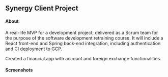 ## Synergy Client Project
#### About
A real-life MVP for a development project, delivered as a Scrum team for the purpose of the software development retraining course. It will include a React front-end and Spring back-end integration, including authentication and CI deployment to GCP.  

Created a financial app with account and foreign exchange functionalities.

#### Screenshots